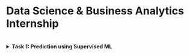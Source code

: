 # Data Science & Business Analytics Internship

<br/>

<details> 
  <summary><b>Task 1:  Prediction using Supervised ML</b></summary>
  <p>
    <ul>
      <li> To Predict the percentage of a student based on the no. of study hours using Linear Regression.</li>
      <li> Language : Python3 </li>
      <li> The dataset is located at <a href="http://bit.ly/w-data">http://bit.ly/w-data</a></li>
    </ul>
  </p>
</details>
